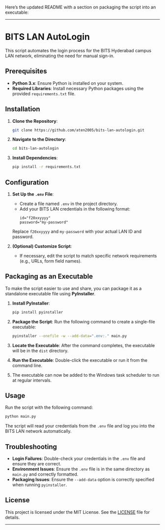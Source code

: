 Here’s the updated README with a section on packaging the script into an executable:

---

# BITS LAN AutoLogin

This script automates the login process for the BITS Hyderabad campus LAN network, eliminating the need for manual sign-in.

## Prerequisites

- **Python 3.x**: Ensure Python is installed on your system.
- **Required Libraries**: Install necessary Python packages using the provided `requirements.txt` file.

## Installation

1. **Clone the Repository**:
   ```bash
   git clone https://github.com/aten2005/bits-lan-autologin.git
   ```

2. **Navigate to the Directory**:
   ```bash
   cd bits-lan-autologin
   ```

3. **Install Dependencies**:
   ```bash
   pip install -r requirements.txt
   ```

## Configuration

1. **Set Up the `.env` File**:
   - Create a file named `.env` in the project directory.
   - Add your BITS LAN credentials in the following format:
     ```
     id="f20xxyyyy"
     password="my-password"
     ```

   Replace `f20xxyyyy` and `my-password` with your actual LAN ID and password.

2. **(Optional) Customize Script**:
   - If necessary, edit the script to match specific network requirements (e.g., URLs, form field names).

## Packaging as an Executable

To make the script easier to use and share, you can package it as a standalone executable file using **PyInstaller**.

1. **Install PyInstaller**:
   ```bash
   pip install pyinstaller
   ```

2. **Package the Script**:
   Run the following command to create a single-file executable:
   ```bash
   pyinstaller --onefile -w --add-data=".env:." main.py
   ```
3. **Locate the Executable**:
   After the command completes, the executable will be in the `dist` directory.

4. **Run the Executable**:
   Double-click the executable or run it from the command line.

5. The executable can now be added to the Windows task scheduler to run at regular intervals.

## Usage

Run the script with the following command:
```bash
python main.py
```

The script will read your credentials from the `.env` file and log you into the BITS LAN network automatically.

## Troubleshooting

- **Login Failures**: Double-check your credentials in the `.env` file and ensure they are correct.
- **Environment Issues**: Ensure the `.env` file is in the same directory as `main.py` and correctly formatted.
- **Packaging Issues**: Ensure the `--add-data` option is correctly specified when running `pyinstaller`.

## License

This project is licensed under the MIT License. See the [LICENSE](LICENSE) file for details.

---